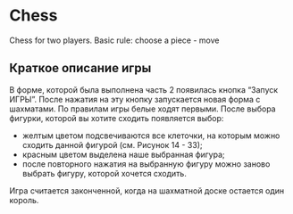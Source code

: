 # Chess
Сhess for two players. Basic rule: choose a piece - move

## Краткое описание игры ##
В форме, которой была выполнена часть 2 появилась кнопка “Запуск ИГРЫ”. После нажатия на эту кнопку запускается новая форма с шахматами.
По правилам игры белые ходят первыми. После выбора фигурки, которой вы хотите сходить появляется выбор: 
- желтым цветом подсвечиваются все клеточки, на которым можно сходить данной фигурой (см. Рисунок 14 - 33);
- красным цветом выделена наше выбранная фигура;
- после повторного нажатия на выбранную фигуру можно заново выбрать фигуру, которой хочется сходить. 

Игра считается законченной, когда на шахматной доске остается один король.
